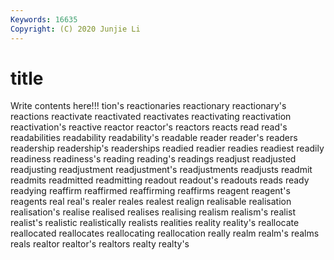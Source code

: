 ```yaml
---
Keywords: 16635
Copyright: (C) 2020 Junjie Li
---
```


# title

Write contents here!!!
tion's 
reactionaries 
reactionary 
reactionary's 
reactions 
reactivate
reactivated 
reactivates 
reactivating 
reactivation 
reactivation's 
reactive 
reactor 
reactor's 
reactors 
reacts
read 
read's 
readabilities 
readability 
readability's 
readable 
reader 
reader's 
readers 
readership
readership's 
readerships 
readied 
readier 
readies 
readiest 
readily 
readiness 
readiness's 
reading
reading's 
readings 
readjust 
readjusted 
readjusting 
readjustment 
readjustment's 
readjustments 
readjusts 
readmit
readmits 
readmitted 
readmitting 
readout 
readout's 
readouts 
reads 
ready 
readying 
reaffirm
reaffirmed 
reaffirming 
reaffirms 
reagent 
reagent's 
reagents 
real 
real's 
realer 
reales
realest 
realign 
realisable 
realisation 
realisation's 
realise 
realised 
realises 
realising 
realism
realism's 
realist 
realist's 
realistic 
realistically 
realists 
realities 
reality 
reality's 
reallocate
reallocated 
reallocates 
reallocating 
reallocation 
really 
realm 
realm's 
realms 
reals 
realtor
realtor's 
realtors 
realty 
realty's 
